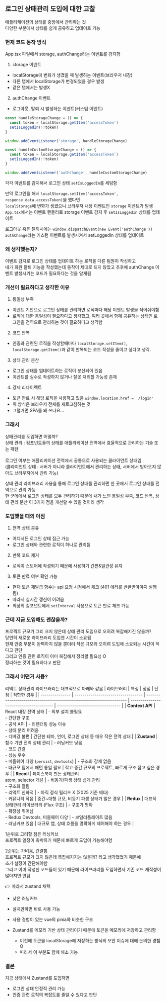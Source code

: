 ## 로그인 상태관리 도입에 대한 고찰

애플리케이션의 상태를 중앙에서 관리하는 것<br/>
다양한 부분에서 상태를 쉽게 공유하고 업데이트 가능

### 현재 코드 동작 방식

App.tsx 파일에서 storage, authChange라는 이벤트를 감지함

1. storage 이벤트

- localStorage에 변화가 생겼을 때 발생하는 이벤트(브라우저 내장)
- 다른 탭에서 localStorage가 변경되었을 경우 발생
- 같은 탭에서는 발생X

2. authChange 이벤트

- 로그아웃, 탈퇴 시 발생하는 이벤트(커스텀 이벤트)

```typescript
const handleStorageChange = () => {
  const token = localStorage.getItem('accessToken')
  setIsLoggedIn(!!token)
}

window.addEventListener('storage', handleStorageChange)

const handleCustomStorageChange = () => {
  const token = localStorage.getItem('accessToken')
  setIsLoggedIn(!!token)
}

window.addEventListener('authChange', handleCustomStorageChange)
```

각각 이벤트를 감지해서 로그인 상태 `setIsLoggedIn`를 세팅함

만약 로그인을 해서 `localStorage.setItem('accessToken', response.data.accessToken)`을 했다면<br/>
`localStorage`에 변화가 생겼으니 브라우저 내장 이벤트인 `storage` 이벤트가 발생<br/>
`App.tsx`에서는 이벤트 핸들러로 storage 이벤트 감지 후 `setIsLoggedIn` 상태를 업데이트<br/>

로그아웃 혹은 탈퇴시에는 `window.dispatchEvent(new Event('authChange'))`<br/>
`authChange`라는 커스텀 이벤트를 발생시켜서 setLoggedIn 상태를 업데이트

### 왜 생각했는지?

이벤트 감지로 로그인 상태를 업데이트 하는 로직을 다른 팀원이 작성하고<br/>
내가 회원 탈퇴 기능을 작성했는데 동작이 제대로 되지 않았고 추후에 authChange 이벤트 발생시키는 코드가 필요하다는 것을 알게됨

### 개선이 필요하다고 생각한 이유

1. 통일성 부족

- 이벤트 기반으로 로그인 상태를 관리하면 로직마다 해당 이벤트 발생을 적어줘야함
- 로직에 대한 통일성이 필요하다고 생각했고, 여러 곳에서 함꼐 공유하는 상태인 로그인을 전역으로 관리하는 것이 필요하다고 생각함

2. 코드 반복

- 인증과 관련된 로직을 작성할때마다 `localStorage.setItem()`, `localStorage.getItem()`과 같이 반복되는 코드 작성을 줄이고 싶다고 생각.

3. 상태 관리 분산

- 로그인 상태를 업데이트하는 로직이 분산되어 있음
- 이벤트를 실수로 작성하지 않거나 잘못 처리할 가능성 존재

4. 강제 리다이렉트

- 토큰 만료 시 해당 로직을 사용하고 있음 `window.location.href = '/login'`
- 위 방식은 브라우저 전체를 새로고침하는 것
- 그럴거면 SPA를 왜 쓰나요...

### 그래서

상태관리를 도입하면 어떨까?
<br/>
상태 관리 : 컴포넌트들의 상태를 애플리케이션 전역에서 효율적으로 관리하는 기술 또는 패턴
<br/>
<br/>
로그인 여부는 애플리케이션 전역에서 공통으로 사용되는 클라이언트 상태임<br/>
(클라이언트 상태 : 서버가 아니라 클라이언트에서 관리하는 상태, 서버에서 받아오지 않아도 브라우저에서 관리 가능)<br/>

상태 관리 라이브러리 사용을 통해 로그인 상태를 관리하면 한 곳에서 로그인 상태를 전역으로 관리 가능<br/>
한 군데에서 로그인 상태를 모두 관리하기 때문에 내가 느낀 통일성 부족, 코드 반복, 상태 관리 분산 이 3가지 점을 개선할 수 있을 것이라 생각

### 도입했을 때의 이점

1. 전역 상태 공유

- 어디서든 로그인 상태 접근 가능
- 로그인 상태와 관련한 로직이 하나로 관리됨

2. 반복 코드 제거

- 로직이 스토어에 작성되기 때문에 사용하기 간편&일관성 유지

3. 토큰 만료 여부 확인 가능

- 현재 토큰 재발급 함수는 api 요청 시점에서 체크 (401 에러를 반환받아야지 실행됨)
- 따라서 실시간 갱신이 어려움
- 최상위 컴포넌트에서 `setInterval` 사용으로 토큰 만료 체크 가능

### 근데 지금 도입해도 괜찮을까?

프로젝트 규모가 그리 크지 않은데 상태 관리 도입으로 오히려 복잡해지진 않을까?<br/>
당연히 새로운 라이브러리 도입엔 시간이 소요됨<br/>
현재 인증 부분이 완벽하지 않을 뿐더러 작은 규모라 오히려 도입에 소요되는 시간이 적다고 판단<br/>
그리고 인증 관련 로직이 이미 복잡해서 정리할 필요성 O<br/>
정리하는 것이 필요하다고 판단<br/>

### 그래서 어떤거 사용?

리액트 상태관리 라이브러리는 대표적으로 아래와 같음
| 라이브러리 | 특징 | 장점 | 단점 | 적합한 경우 |
| --------------- | ---------------------------------- | -------------------------------------------------------------------- | --------------------------------------- | -------------------------------- |
| **Context API** | React 내장 전역 상태 | - 외부 설치 불필요<br>- 간단한 구조<br>- 공식 API | - 리렌더링 성능 이슈<br>- 상태 분리 어려움<br>- 디버깅 불편 | 간단한 테마, 언어, 로그인 상태 등 매우 작은 전역 상태 |
| **Zustand** | 함수 기반 전역 상태 관리 | - 러닝커브 낮음<br>- 코드 간결<br>- 성능 우수<br>- 미들웨어 다양 (`persist`, `devtools`) | - 구조화 강제 없음<br>- 대규모 팀에서 패턴 통일 필요 | 작고 중간 규모의 프로젝트, 빠르게 구조 잡고 싶은 경우 |
| **Recoil** | 페이스북이 만든 상태관리<br>atom, selector 개념 | - 비동기/파생 상태 쉽게 관리<br>- 구조화 잘됨<br>- 리액트 친화적 | - 아직 정식 릴리즈 X (2025 기준 베타)<br>- 커뮤니티 작음 | 중간\~대형 규모, 비동기 파생 상태가 많은 경우 |
| **Redux** | 대표적 상태관리 라이브러리 (Flux 구조) | - 구조가 명확<br>- 확장성 뛰어남<br>- Redux Devtools, 미들웨어 다양 | - 보일러플레이트 많음<br>- 러닝커브 있음 | 대규모 앱, 상태 흐름을 명확하게 제어해야 하는 경우 |

1순위로 고려할 점은 러닝커브<br/>
프로젝트 일정이 촉박하기 때문에 빠르게 도입이 가능해야함<br/>

2순위는 가벼움, 간결함<br/>
프로젝트 규모가 크지 않은데 복잡해지지는 않을까? 라고 생각했었기 때문에<br/>
초기 설정이 간단해야함<br/>
그리고 이미 작성한 코드들이 있기 때문에 라이브러리를 도입하면서 기존 코드 재작성이 많아지면 안됨

👉 따라서 zustand 채택

- 낮은 러닝커브
- 설치만하면 바로 사용 가능
- 사용 경험이 있는 vue의 pinia와 비슷한 구조

- Zustand를 메모리 기반 상태 관리이기 때문에 토큰을 메모리에 저장하고 관리함
  - 이전에 토큰을 localStorage에 저장하는 방식의 보안 이슈에 대해 논의한 경험 O
  - 따라서 이 부분도 함께 해소 가능

### 결론

지금 상태에서 Zustand를 도입하면

- 로그인 상태 안정적 관리 가능
- 인증 관련 로직의 복잡도를 줄일 수 있다고 판단
